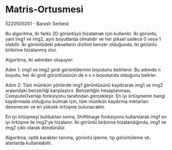 # Matris-Ortusmesi
5220505051 - Barash Serbest

  Bu algoritma, iki farklı 2D görüntüyü hizalamak için kullanılır. İki görüntü,
yani img1 ve img2, aynı boyutlarda olmalıdır ve her piksel sadece 0 veya 1 olabilir. 
İki görüntüdeki piksellerin dizilimi benzer olduğunda, iki görüntü birbirine hizalanmış olur.

  Algoritma, iki adımdan oluşuyor:

  Adım 1: img1 ve img2 girdi görüntülerinin boyutunu belirlenir. Bu adımda n boyutu,
her iki girdi görüntüsünün de n x n boyutunda olduğunu belirler.

  Adım 2: Tüm mümkün yönlerde img1 görüntüsünü kaydırarak img1 ve img2 arasındaki
benzerliği karşılaştırır. Benzerliğin hesaplanması, ComputeOverlap fonksiyonu
tarafından gerçekleşir. En iyi örtüşmenin hangi kaydırmada olduğunu bulmak için,
tüm mümkün kaydırma miktarları denenecek ve en yüksek örtüşme bulunacaktır.

En iyi örtüşmeyi bulduktan sonra, ShiftImage fonksiyonu kullanılarak img1 en iyi örtüşme 
ile img2'ye hizalanır. İki görüntü birbirine hizalandığında, img1 ve img2 çıktı olarak döndürülür.

Algoritma, optik karakter tanıma, görüntü işleme, tıp görüntüleme vb. alanlarda kullanılabilir.
